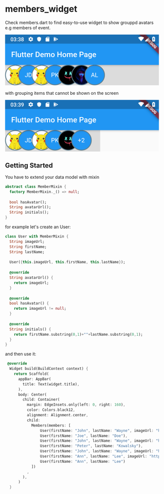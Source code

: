 # members_widget

Check members.dart to find easy-to-use widget to show grouppd avatars e.g members of event. 

![](docs/screenshot1.png)

with grouping items that cannot be shown on the screen 

![](docs/screenshot2.png)

## Getting Started

You have to extend your data model with mixin 

``` dart
abstract class MemberMixin {
  factory MemberMixin._() => null;

  bool hasAvatar(); 
  String avatarUrl(); 
  String initials();
}
```

for example let's create an User: 

``` dart
class User with MemberMixin {
  String imageUrl;
  String firstName; 
  String lastName;

  User({this.imageUrl, this.firstName, this.lastName});

  @override
  String avatarUrl() {
    return imageUrl;
  }

  @override
  bool hasAvatar() {
    return imageUrl != null;
  }

  @override
  String initials() {
    return firstName.substring(0,1)+""+lastName.substring(0,1);
  }
}
```

and then use it: 

``` dart 
 @override
  Widget build(BuildContext context) {
    return Scaffold(
      appBar: AppBar(
        title: Text(widget.title),
      ),
      body: Center(
        child: Container(
          margin: EdgeInsets.only(left: 0, right: 160),
          color: Colors.black12,
          alignment: Alignment.center,
          child:
            Members(members: [
                User(firstName: "John", lastName: "Wayne", imageUrl: "https://i1.sndcdn.com/avatars-000475270878-w0r5zp-t500x500.jpg"),
                User(firstName: "Joe", lastName: "Doe"),
                User(firstName: "John", lastName: "Wayne", imageUrl: "https://i1.sndcdn.com/avatars-000475270878-w0r5zp-t500x500.jpg"),
                User(firstName: "Peter", lastName: "Kowalsky"),
                User(firstName: "John", lastName: "Wayne", imageUrl: "https://avatarfiles.alphacoders.com/194/194221.jpg"),
                User(firstName: "Ann", lastName: "Lee", imageUrl: "https://avatarfiles.alphacoders.com/103/103875.png"),
                User(firstName: "Ann", lastName: "Lee")
            ])
          ,
        ),
      )
  }
```

